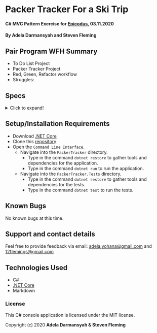 # Packer Tracker For a Ski Trip

#### C# MVC Pattern Exercise for [Epicodus](https://www.epicodus.com/), 03.11.2020

#### By **Adela Darmansyah and Steven Fleming**

## Pair Program WFH Summary

* To Do List Project
* Packer Tracker Project
* Red, Green, Refactor workflow
* Struggles: 

## Specs

<details>
  <summary>Click to expand!</summary>

| Spec | `Console` Input | `Console` Output |
| :-------------     | :------------- | :------------- |
| **Program gathers user input and stores as an instance** | Ski Jacket | `Stored:` Ski Jacket |
| **Program gathers multiple user inputs and stores each as a property within an Instance** | Ski Jacket, $2, Purchased, 2lbs, Northface, Packed | `Stored:` Ski Jacket, $2, Purchased, 2lbs, Northface, Packed |
| **Program gather all user inputs and displays inputs as a list of things to bring** | Ski Jacket, Snowboard, Hot chocolate | `List:` Ski Jacket, Snowboard, Hot chocolate |
| **Program has ability for user to remove checked items from list** | `Checked:` Hot chocolate | `List:` Ski Jacket, Snowboard |
| **Program has ability for user to clear all items from the list** | `Button/Link:` Clear All | `List:` There are no items on your list. |

</details>

## Setup/Installation Requirements

* Download [.NET Core](https://dotnet.microsoft.com/download/dotnet-core/)
* Clone this [repository](https://github.com/ayohana/anagram.git/)
* Open the `Command Line Interface`.
  * Navigate into the `PackerTracker` directory.
    * Type in the command `dotnet restore` to gather tools and dependencies for the application.
    * Type in the command `dotnet run` to run the application.
  * Navigate into the `PackerTracker.Tests` directory.
    * Type in the command `dotnet restore` to gather tools and dependencies for the tests.
    * Type in the command `dotnet test` to run the tests. 

## Known Bugs

No known bugs at this time.

## Support and contact details

Feel free to provide feedback via email: adela.yohana@gmail.com and 12flemings@gmail.com

## Technologies Used

* C#
* [.NET Core](https://dotnet.microsoft.com/download/dotnet-core/)
* Markdown

### License

This C# console application is licensed under the MIT license.

Copyright (c) 2020 **Adela Darmansyah & Steven Fleming**
